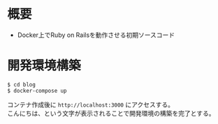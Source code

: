 # 概要
- Docker上でRuby on Railsを動作させる初期ソースコード

# 開発環境構築
```
$ cd blog
$ docker-compose up
```
コンテナ作成後に `http://localhost:3000` にアクセスする。  
こんにちは、という文字が表示されることで開発環境の構築を完了とする。
